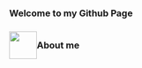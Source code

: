 ### Welcome to my Github Page

### <div style="display: flex; align-items: center"><img src="https://github.com/alinvdu/alinvdu/assets/16021447/4d5bd5a3-1d66-4ad7-81ac-0763b76dfca1" width="50"><span>About me</span></div>
